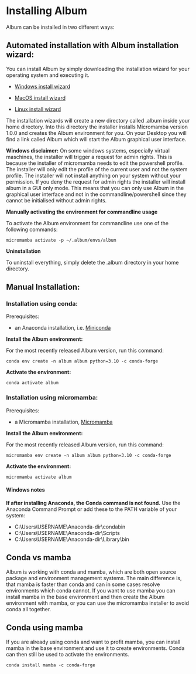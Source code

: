 # Installing Album

Album can be installed in two different ways:

## Automated installation with Album installation wizard:

You can install Album by simply downloading the installation wizard for your operating system and executing it.

- [Windows install wizard](https://gitlab.com/album-app/plugins/album-package/-/jobs/3783435114/artifacts/raw/installer/album_installer.exe?inline=false)


- [MacOS install wizard](https://gitlab.com/album-app/plugins/album-package/-/jobs/3783435110/artifacts/raw/installer/album_installer?inline=false)


- [Linux install wizard](https://gitlab.com/album-app/plugins/album-package/-/jobs/3783435108/artifacts/raw/installer/album_installer?inline=false)


The installation wizards will create a new directory called .album inside your home directory.
Into this directory the installer installs Micromamba version 1.0.0 and creates the Album environment for you.
On your Desktop you will find a link called Album which will start the Album graphical user interface.

**Windows disclaimer:** On some windows systems, especially virtual maschines, the installer will trigger a request 
for admin rights. This is because the installer of micromamba needs to edit the powershell profile. 
The installer will only edit the profile of the current user and not the system profile. 
The installer will not install anything on your system without your permission. If you deny the request for
admin rights the installer will install album in a GUI only mode. This means that you can only use Album in the graphical
user interface and not in the commandline/powershell since they cannot be initialised without admin rights.

**Manually activating the environment for commandline usage**

To activate the Album environment for commandline use one of the following commands:

```
micromamba activate -p ~/.album/envs/album
```
**Uninstallation**

To uninstall everything, simply delete the .album directory in your home directory.

## Manual Installation:

### Installation using conda:

Prerequisites:

- an Anaconda installation, i.e. [Miniconda](https://docs.conda.io/en/latest/miniconda.html)

**Install the Album environment:**

For the most recently released Album version, run this command:

```
conda env create -n album album python=3.10 -c conda-forge
```

**Activate the environment:**

```
conda activate album
```

### Installation using micromamba:

Prerequisites:

- a Micromamba installation, [Micromamba](https://mamba.readthedocs.io/en/latest/installation.html)

**Install the Album environment:**

For the most recently released Album version, run this command:

```
micromamba env create -n album album python=3.10 -c conda-forge
```

**Activate the environment:**

```
micromamba activate album
```

#### Windows notes
**If after installing Anaconda, the Conda command is not found.**
Use the Anaconda Command Prompt or add these to the PATH variable of your system:
- C:\\Users\USERNAME\Anaconda-dir\condabin
- C:\\Users\USERNAME\Anaconda-dir\Scripts
- C:\\Users\USERNAME\Anaconda-dir\Library\bin

## Conda vs mamba
Album is working with conda and mamba, which are both open source package and environment management systems. 
The main difference is, that mamba is faster than conda and can in some cases resolve environments which conda cannot. 
If you want to use mamba you can install mamba in the base environment and then create the Album environment with mamba,
or you can use the micromamba installer to avoid conda all together.

## Conda using mamba
If  you are already using conda and want to profit mamba, you can install mamba in the base environment and use it to 
create environments. Conda can then still be used to activate the environments.

```
conda install mamba -c conda-forge
```

